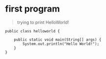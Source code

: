 # first program
>trying to print HelloWorld!

```
public class helloworld {

    public static void main(String[] args) {
        System.out.println("Hello World!");
    }
}
```
